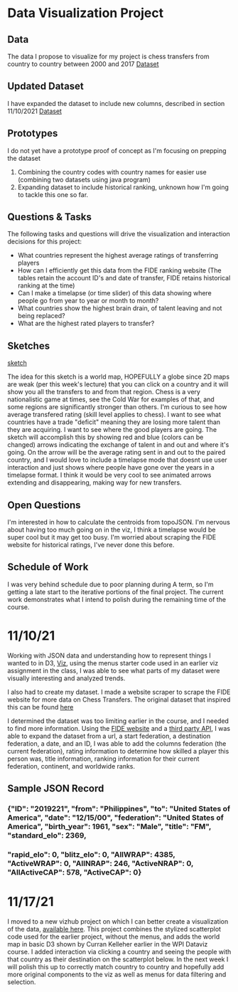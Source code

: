 # Data Visualization Project

## Data

The data I propose to visualize for my project is chess transfers from country to country between 2000 and 2017
[Dataset](https://gist.github.com/Patrick-Houlihan/601269a0a7811a08b1cd30f0e86aee1d)

## Updated Dataset

I have expanded the dataset to include new columns, described in section 11/10/2021
[Dataset](https://gist.github.com/Patrick-Houlihan/37f1f80a59e165c9108b6845abaf2f72)

## Prototypes

I do not yet have a prototype proof of concept as I'm focusing on prepping the dataset

1. Combining the country codes with country names for easier use (combining two datasets using java program)
2. Expanding dataset to include historical ranking, unknown how I'm going to tackle this one so far.

## Questions & Tasks

The following tasks and questions will drive the visualization and interaction decisions for this project:

 * What countries represent the highest average ratings of transferring players
 * How can I efficiently get this data from the FIDE ranking website (The tables retain the account ID's and date of transfer, FIDE retains historical ranking at the time)
 * Can I make a timelapse (or time slider) of this data showing where people go from year to year or month to month?
 * What countries show the highest brain drain, of talent leaving and not being replaced?
 * What are the highest rated players to transfer?

## Sketches

[sketch](https://drive.google.com/file/d/1PgeaZubEB8EJBcnl3BIacTizNZ1B2-zS/view?usp=sharing)

The idea for this sketch is a world map, HOPEFULLY a globe since 2D maps are weak (per this week's lecture) that you can click on a country and it will show you all the transfers to and from that region. Chess is a very nationalistic game at times, see the Cold War for examples of that, and some regions are significantly stronger than others. I'm curious to see how average transfered rating (skill level applies to chess). I want to see what countries have a trade "deficit" meaning they are losing more talent than they are acquiring. I want to see where the good players are going. The sketch will accomplish this by showing red and blue (colors can be changed) arrows indicating the exchange of talent in and out and where it's going. On the arrow will be the average rating sent in and out to the paired country, and I would love to include a timelapse mode that doesnt use user interaction and just shows where people have gone over the years in a timelapse format. I think it would be very cool to see animated arrows extending and disappearing, making way for new transfers.

## Open Questions

I'm interested in how to calculate the centroids from topoJSON.
I'm nervous about having too much going on in the viz, I think a timelapse would be super cool but it may get too busy.
I'm worried about scraping the FIDE website for historical ratings, I've never done this before.

## Schedule of Work

I was very behind schedule due to poor planning during A term, so I'm getting a late start to the iterative portions of the final project. The current work demonstrates what I intend to polish during the remaining
time of the course.

# 11/10/21 
Working with JSON data and understanding how to represent things I wanted to in D3, [Viz](https://vizhub.com/Patrick-Houlihan/4ef267da3ae848119fa321d5ce249896?edit=files), using the menus starter code used in an earlier viz assignment in the class, I was able to see what parts of my dataset were visually interesting and analyzed trends.

I also had to create my dataset. I made a website scraper to scrape the FIDE website for more data on Chess Transfers. The original dataset that inspired this can be found [here](https://gist.github.com/Patrick-Houlihan/601269a0a7811a08b1cd30f0e86aee1d)

I determined the dataset was too limiting earlier in the course, and I needed to find more information. Using the [FIDE website](https://www.fide.com/) and a [third party API](https://github.com/xRuiAlves/fide-ratings-scraper), I was able to expand the dataset from a url, a start federation, a destination federation, a date, and an ID, I was able to add the columns federation (the current federation), rating information to determine how skilled a player this person was, title information, ranking information for their current federation, continent, and worldwide ranks.

## Sample JSON Record
### {"ID": "2019221", "from": "Philippines", "to": "United States of America", "date": "12/15/00", "federation": "United States of America", "birth_year": 1961, "sex": "Male", "title": "FM", "standard_elo": 2369,
### "rapid_elo": 0, "blitz_elo": 0, "AllWRAP": 4385, "ActiveWRAP": 0, "AllNRAP": 246, "ActiveNRAP": 0, "AllActiveCAP": 578, "ActiveCAP": 0}

# 11/17/21
I moved to a new vizhub project on which I can better create a visualization of the data, [available here](https://vizhub.com/Patrick-Houlihan/d4be0f142c8e47ec8ccf952dfb358afa?file=bundle.js). This project combines the stylized scatterplot code used for the earlier project, without the menus, and adds the world map in basic D3 shown by Curran Kelleher earlier in the WPI Dataviz course. I added interaction via clicking a country and seeing the people with that country as their destination on the scatterplot below. In the next week I will polish this up to correctly match country to country and hopefully add more original components to the viz as well as menus for data filtering and selection.
